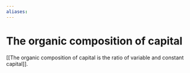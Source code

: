 ```yaml
---
aliases: 
---
```

# The organic composition of capital
[[The organic composition of capital is the ratio of variable and constant capital]]. 

